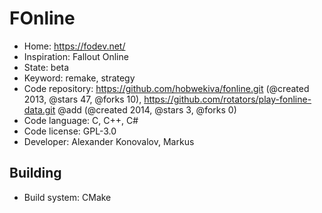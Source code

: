 # FOnline

- Home: https://fodev.net/
- Inspiration: Fallout Online
- State: beta
- Keyword: remake, strategy
- Code repository: https://github.com/hobwekiva/fonline.git (@created 2013, @stars 47, @forks 10), https://github.com/rotators/play-fonline-data.git @add (@created 2014, @stars 3, @forks 0)
- Code language: C, C++, C#
- Code license: GPL-3.0
- Developer: Alexander Konovalov, Markus

## Building

- Build system: CMake
